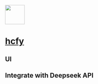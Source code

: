 <img src="" width="64" height="auto" /> 

# [hcfy](https://hcfy.app/)

## UI


## Integrate with Deepseek API
